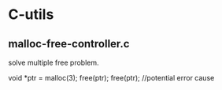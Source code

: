 # C-utils

## malloc-free-controller.c
solve multiple free problem.

void *ptr = malloc(3);
  free(ptr);
  free(ptr); //potential error cause
  
  
  
